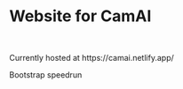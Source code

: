 <h1>Website for CamAI</h1>

<br>
<p>Currently hosted at https://camai.netlify.app/ </p>
<p>Bootstrap speedrun</p>
